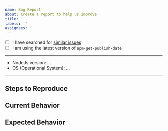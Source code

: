 ```yaml
---
name: Bug Report
about: Create a report to help us improve
title: ''
labels: ''
assignees: ''
---
```


- [ ] I have searched for [similar issues](https://github.com/LuanEdCosta/npm-get-publish-date/issues)
- [ ] I am using the latest version of `npm-get-publish-date`

---

- NodeJs version: ...
- OS (Operational System): ...

---

## Steps to Reproduce

## Current Behavior

## Expected Behavior
